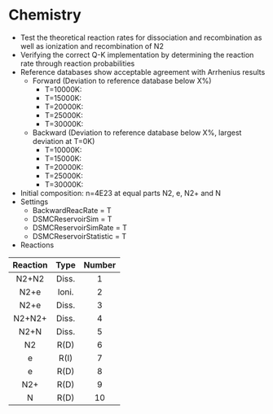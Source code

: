 # Chemistry
* Test the theoretical reaction rates for dissociation and recombination as well as ionization and
    recombination of N2
* Verifying the correct Q-K implementation by determining the reaction rate through reaction probabilities
* Reference databases show acceptable agreement with Arrhenius results
  * Forward (Deviation to reference database below X%)
    * T=10000K: 
    * T=15000K: 
    * T=20000K: 
    * T=25000K: 
    * T=30000K: 
  * Backward (Deviation to reference database below X%, largest deviation at T=0K)
    * T=10000K: 
    * T=15000K: 
    * T=20000K: 
    * T=25000K: 
    * T=30000K: 
* Initial composition: n=4E23 at equal parts N2, e, N2+ and N
* Settings
  * BackwardReacRate       = T
  * DSMCReservoirSim       = T
  * DSMCReservoirSimRate   = T
  * DSMCReservoirStatistic = T
* Reactions

| Reaction   | Type     | Number    |
| :--------: | :------: | :-------: |
| N2+N2      | Diss.    | 1         |
| N2+e       | Ioni.    | 2         |
| N2+e       | Diss.    | 3         |
| N2+N2+     | Diss.    | 4         |
| N2+N       | Diss.    | 5         |
| N2         | R(D)     | 6         |
| e          | R(I)     | 7         |
| e          | R(D)     | 8         |
| N2+        | R(D)     | 9         |
| N          | R(D)     | 10        |
